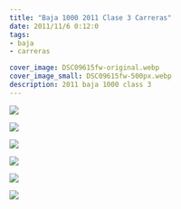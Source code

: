 ```yaml
---
title: "Baja 1000 2011 Clase 3 Carreras"
date: 2011/11/6 0:12:0
tags: 
- baja
- carreras

cover_image: DSC09615fw-original.webp
cover_image_small: DSC09615fw-500px.webp
description: 2011 baja 1000 class 3
---
```

[![](DSC09615fw)](DSC09615fw-original.webp)

  

[![](DSC09622fw)](DSC09622fw-original.webp)

  

[![](DSC09627fw)](DSC09627fw-original.webp)

  

[![](DSC09628fw)](DSC09628fw-original.webp)

  

[![](DSC09632fw)](DSC09632fw-original.webp)

  

[![](DSC09633fw)](DSC09633fw-original.webp)
